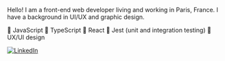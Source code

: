 Hello! I am a front-end web developer living and working in Paris, France. I have a background in UI/UX and graphic design.

💛 JavaScript 💙 TypeScript 🩵 React
🧪 Jest (unit and integration testing)
📱 UX/UI design

[![LinkedIn](https://img.shields.io/badge/LinkedIn-Artem%20Barinov-0077b5?logo=linkedin)](https://www.linkedin.com/in/sensologica/")
